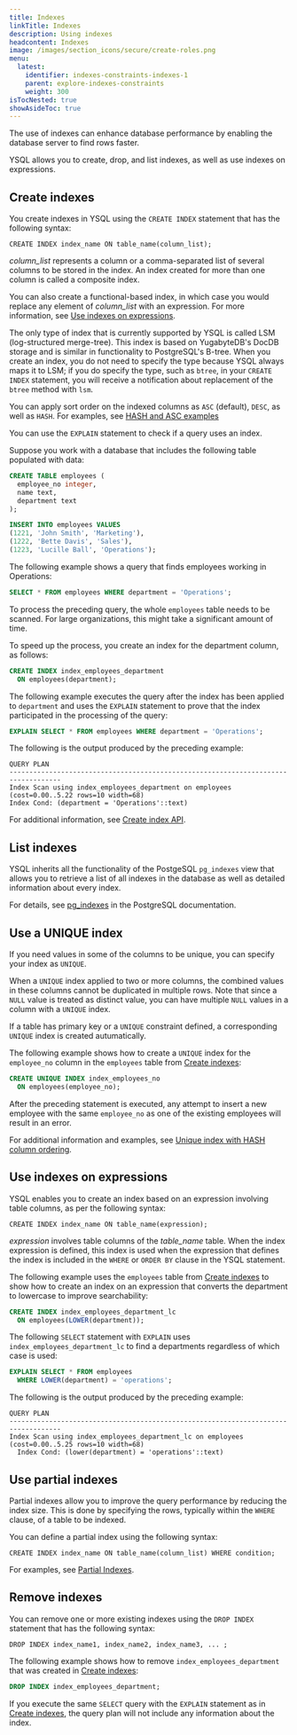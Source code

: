 ```yaml
---
title: Indexes
linkTitle: Indexes
description: Using indexes
headcontent: Indexes
image: /images/section_icons/secure/create-roles.png
menu:
  latest:
    identifier: indexes-constraints-indexes-1
    parent: explore-indexes-constraints
    weight: 300
isTocNested: true
showAsideToc: true
---
```


The use of indexes can enhance database performance by enabling the database server to find rows faster. 

YSQL allows you to create, drop, and list indexes, as well as use indexes on expressions.

## Create indexes

You create indexes in YSQL using the `CREATE INDEX` statement that has the following syntax:

```
CREATE INDEX index_name ON table_name(column_list);
```

*column_list* represents a column or a comma-separated list of several columns to be stored in the index. An index created for more than one column is called a composite index.

You can also create a functional-based index, in which case you would replace any element of *column_list* with an expression. For more information, see [Use indexes on expressions](#use-indexes-on-expressions).

The only type of index that is currently supported by YSQL is called LSM (log-structured merge-tree). This index is based on YugabyteDB's DocDB storage and is similar in functionality to PostgreSQL's B-tree. When you create an index, you do not need to specify the type because YSQL always maps it to LSM; if you do specify the type, such as `btree`, in your `CREATE INDEX` statement, you will receive a notification about replacement of the `btree` method with `lsm`. 

You can apply sort order on the indexed columns as `ASC` (default), `DESC`, as well as `HASH`. For examples, see [HASH and ASC examples](../../../api/ysql/the-sql-language/statements/ddl_create_index/#unique-index-with-hash-column-ordering)

You can use the `EXPLAIN` statement to check if a query uses an index.

Suppose you work with a database that includes the following table populated with data:

```sql
CREATE TABLE employees (
  employee_no integer,
  name text,
  department text
);
```

```sql
INSERT INTO employees VALUES 
(1221, 'John Smith', 'Marketing'),
(1222, 'Bette Davis', 'Sales'),
(1223, 'Lucille Ball', 'Operations'); 
```

The following example shows a query that finds employees working in Operations:

```sql
SELECT * FROM employees WHERE department = 'Operations';
```

To process the preceding query, the whole `employees` table needs to be scanned. For large organizations, this might take a significant amount of time.

To speed up the process, you create an index for the department column, as follows:

```sql
CREATE INDEX index_employees_department
  ON employees(department);
```

The following example executes the query after the index has been applied to `department` and uses the `EXPLAIN` statement to prove that the index participated in the processing of the query:

```sql
EXPLAIN SELECT * FROM employees WHERE department = 'Operations';
```

The following is the output produced by the preceding example:

```
QUERY PLAN                        
-----------------------------------------------------------------------------------
Index Scan using index_employees_department on employees (cost=0.00..5.22 rows=10 width=68)
Index Cond: (department = 'Operations'::text)
```

For additional information, see [Create index API](/latest/api/ysql/the-sql-language/statements/ddl_create_index/#unique).

## List indexes

YSQL inherits all the functionality of the PostgeSQL `pg_indexes` view that allows you to retrieve a list of all indexes in the database as well as detailed information about every index.

For details, see [pg_indexes](https://www.postgresql.org/docs/12/view-pg-indexes.html) in the PostgreSQL documentation.

## Use a UNIQUE index

If you need values in some of the columns to be unique, you can specify your index as `UNIQUE`. 

When a `UNIQUE` index applied to two or more columns, the combined values in these columns cannot be duplicated in multiple rows. Note that since a `NULL` value is treated as distinct value, you can have multiple `NULL` values in a column with a `UNIQUE` index.

If a table has primary key or a `UNIQUE` constraint defined, a corresponding `UNIQUE` index is created autumatically.

The following example shows how to create a `UNIQUE` index for the `employee_no` column in the `employees` table from [Create indexes](#create-indexes):

```sql
CREATE UNIQUE INDEX index_employees_no
  ON employees(employee_no);
```

After the preceding statement is executed, any attempt to insert a new employee with the same `employee_no` as one of the existing employees will result in an error.

For additional information and examples, see [Unique index with HASH column ordering](/latest/api/ysql/the-sql-language/statements/ddl_create_index/#unique-index-with-hash-column-ordering).

## Use indexes on expressions

YSQL enables you to create an index based on an expression involving table columns, as per the following syntax:

```
CREATE INDEX index_name ON table_name(expression);
```

*expression* involves table columns of the *table_name* table. When the index expression is defined, this index is used when the expression that defines the index is included in the `WHERE` or `ORDER BY` clause in the YSQL statement.

The following example uses the `employees` table from [Create indexes](#create-indexes) to show how to create an index on an expression that converts the department to lowercase to improve searchability:

```sql
CREATE INDEX index_employees_department_lc
  ON employees(LOWER(department));
```

The following `SELECT` statement with `EXPLAIN` uses `index_employees_department_lc` to find a departments regardless of which case is used:

```sql
EXPLAIN SELECT * FROM employees
  WHERE LOWER(department) = 'operations';
```

The following is the output produced by the preceding example:

```
QUERY PLAN                        
-----------------------------------------------------------------------------------
Index Scan using index_employees_department_lc on employees  (cost=0.00..5.25 rows=10 width=68)
  Index Cond: (lower(department) = 'operations'::text)
```

## Use partial indexes

Partial indexes allow you to improve the query performance by reducing the index size. This is done by specifying the rows, typically within the `WHERE` clause, of a table to be indexed. 

You can define a partial index using the following syntax:

```
CREATE INDEX index_name ON table_name(column_list) WHERE condition;
```

For examples, see [Partial Indexes](/latest/api/ysql/the-sql-language/statements/ddl_create_index/#partial-indexes).

## Remove indexes

You can remove one or more existing indexes using the `DROP INDEX` statement that has the following syntax:

```
DROP INDEX index_name1, index_name2, index_name3, ... ;
```

The following example shows how to remove `index_employees_department` that was created in [Create indexes](#create-indexes):

```sql
DROP INDEX index_employees_department;
```

If you execute the same `SELECT` query with the `EXPLAIN` statement as in [Create indexes](#create-indexes), the query plan will not include any information about the index. 


